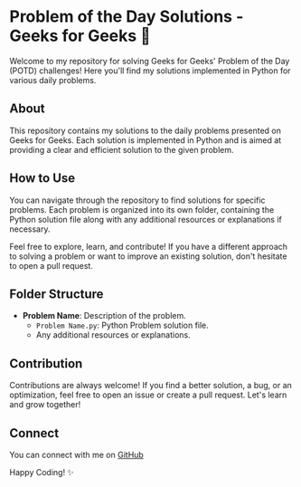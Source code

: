# Problem of the Day Solutions - Geeks for Geeks 🌟

Welcome to my repository for solving Geeks for Geeks' Problem of the Day (POTD) challenges! Here you'll find my solutions implemented in Python for various daily problems.

## About
This repository contains my solutions to the daily problems presented on Geeks for Geeks. Each solution is implemented in Python and is aimed at providing a clear and efficient solution to the given problem.

## How to Use
You can navigate through the repository to find solutions for specific problems. Each problem is organized into its own folder, containing the Python solution file along with any additional resources or explanations if necessary.

Feel free to explore, learn, and contribute! If you have a different approach to solving a problem or want to improve an existing solution, don't hesitate to open a pull request.

## Folder Structure
- **Problem Name**: Description of the problem.
  - `Problem Name.py`: Python Problem solution file.
  - Any additional resources or explanations.

## Contribution
Contributions are always welcome! If you find a better solution, a bug, or an optimization, feel free to open an issue or create a pull request. Let's learn and grow together!

## Connect
You can connect with me on [GitHub](https://github.com/AbhisekhNayek)

Happy Coding! ✨
